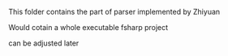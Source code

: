 This folder contains the part of parser implemented by Zhiyuan

Would cotain a whole executable fsharp project

can be adjusted later

